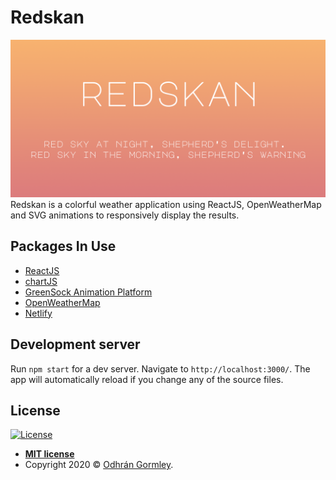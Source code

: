 # Redskan

<a href="https://Redskan.godhran.com/"><img src="https://github.com/Godhran/Redskan/blob/master/public/redskanGithub.png" title="Redskan" alt="Redskan"></a>
Redskan is a colorful weather application using ReactJS, OpenWeatherMap and SVG animations to responsively display the results.

## Packages In Use
- [ReactJS](https://reactjs.org/)
- [chartJS](https://www.chartjs.org/)
- [GreenSock Animation Platform](https://www.npmjs.com/package/gsap)
- [OpenWeatherMap](https://openweathermap.org/)
- [Netlify](https://www.netlify.com/)

## Development server

Run `npm start` for a dev server. Navigate to `http://localhost:3000/`. The app will automatically reload if you change any of the source files.


## License

[![License](http://img.shields.io/:license-mit-blue.svg?style=flat-square)](http://badges.mit-license.org)

- **[MIT license](http://opensource.org/licenses/mit-license.php)**
- Copyright 2020 © <a href="http://godhran.com" target="_blank">Odhrán Gormley</a>.
